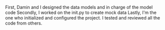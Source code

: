 First, Damin and I designed the data models and in charge of the model code 
Secondly, I worked on the init.py to create mock data
Lastly, I'm the one who initialized and configured the project. I tested and reviewed all the code from others. 

